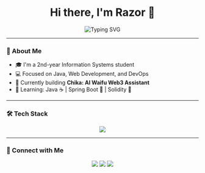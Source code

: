 <h1 align="center">Hi there, I'm Razor 👋</h1>
<p align="center">
  <img src="https://readme-typing-svg.herokuapp.com?font=Fira+Code&size=22&pause=1000&center=true&vCenter=true&width=440&lines=I+like+coffe;Long+life+learner;HIDOEPPP+JOKOWIII+!!!" alt="Typing SVG" />
</p>

---

### 🌟 About Me
- 🎓 I'm a 2nd-year Information Systems student  
- 💻 Focused on Java, Web Development, and DevOps  
- 🚀 Currently building **Chika: AI Waifu Web3 Assistant**  
- 🧠 Learning: Java ☕ | Spring Boot 🌱 | Solidity 🧱 


---

### 🛠️ Tech Stack
<p align="center">
  <img src="https://skillicons.dev/icons?i=java,spring,html,css,js,php,mysql,solidity,linux,git,github,vscode" />
</p>

---

### 💬 Connect with Me
<p align="center">
  <a href="mailto:hafid16206@gmail.com"><img src="https://img.shields.io/badge/Email-red?logo=gmail&style=for-the-badge" /></a>
  <a href="https://x.com/2021Ezwin"><img src="https://img.shields.io/badge/Twitter-1DA1F2?logo=twitter&style=for-the-badge" /></a>
  <a href="https://steamcommunity.com/profiles/76561199180814368"><img src ="https://img.shields.io/badge/steam-%23000000.svg?style=for-the-badge&logo=steam&logoColor=white"/></a>
</p>
